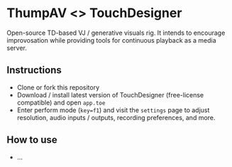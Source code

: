 # ThumpAV <> TouchDesigner

Open-source TD-based VJ / generative visuals rig. It intends to encourage improvosation while providing tools for continuous playback as a media server.

## Instructions
- Clone or fork this repository
- Download / install latest version of TouchDesigner (free-license compatible) and open `app.toe`
- Enter perform mode (`key=f1`) and visit the `settings` page to adjust resolution, audio inputs / outputs, recording preferences, and more.

## How to use
- ...
